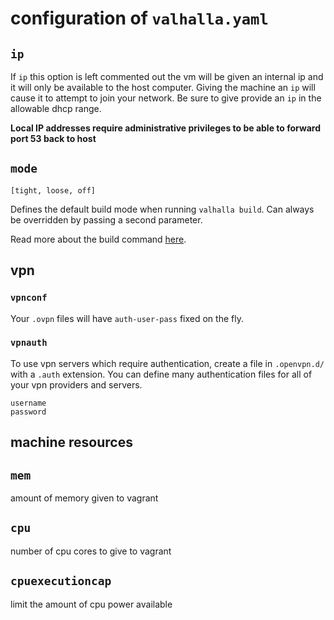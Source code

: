# configuration of `valhalla.yaml`

## `ip`
If `ip` this option is left commented out the vm will be given an internal ip and it will only be available to the host computer.
Giving the machine an `ip` will cause it to attempt to join your network.
Be sure to give provide an `ip` in the allowable dhcp range.

**Local IP addresses require administrative privileges to be able to forward port 53 back to host**

## `mode`
`[tight, loose, off]`

Defines the default build mode when running `valhalla build`.
Can always be overridden by passing a second parameter.

Read more about the build command [here](https://github.com/mmeyer2k/valhalla#build).

## vpn

### `vpnconf`

Your `.ovpn` files will have `auth-user-pass` fixed on the fly.

### `vpnauth`

To use vpn servers which require authentication, create a file in `.openvpn.d/` with a `.auth` extension.
You can define many authentication files for all of your vpn providers and servers. 

```
username
password
```

## machine resources

## `mem`
amount of memory given to vagrant

## `cpu`
number of cpu cores to give to vagrant

## `cpuexecutioncap`
limit the amount of cpu power available
